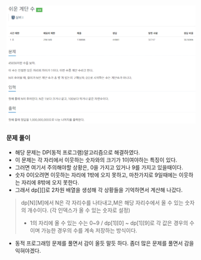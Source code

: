 ![img.png](../_image/쉬운_계단_수.png)
### 문제 풀이
- 해당 문제는 DP(동적 프로그램)알고리즘으로 해결하였다. 
- 이 문제는 각 자리에서 이웃하는 숫자와의 크기가 1이여야하는 특징이 있다.
- 그러면 여기서 주의해야할 상황은, 0을 가지고 있거나 9를 가지고 있을때이다.
- 숫자 0이오려면 이웃하는 자리에 1밖에 오지 못하고, 마찬가지로 9일때에는 이웃하는 자리에 8밖에 오지 못한다.
- 그래서 dp[][]로 2차원 배열을 생성해 각 상황들을 기억하면서 계산해 나갔다.
> dp[N][M]에서 N은 각 자리수를 나타내고,M은 해당 자리수에서 올 수 있는 숫자의 개수이다. (각 인덱스가 올 수 있는 숫자로 설정) 
> - 1의 자리에 올 수 있는 수는 0~9 / dp[1][0] ~ dp[1][9]로 각 값은 경우의 수이며 가능한 경우의 수를 계속 저장하는 방식이다.
- 동적 프로그래밍 문제를 풀면서 감이 올듯 말듯 하다. 좀더 많은 문제를 풀면서 감을 익혀야겠다.